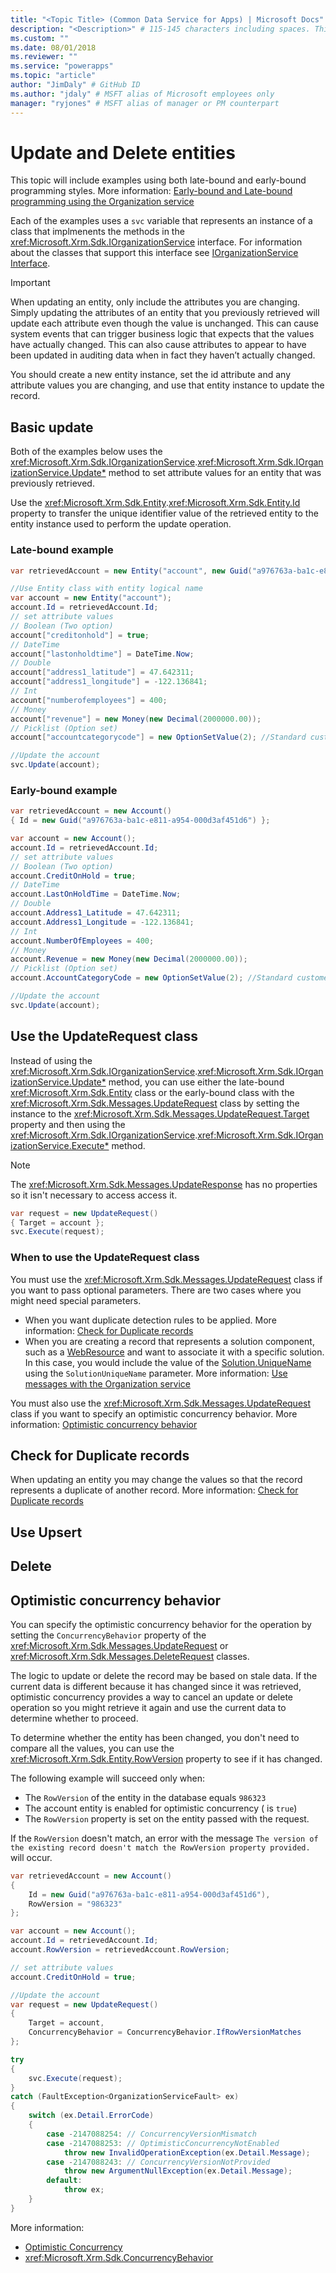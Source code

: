 ```yaml
---
title: "<Topic Title> (Common Data Service for Apps) | Microsoft Docs" # Intent and product brand in a unique string of 43-59 chars including spaces
description: "<Description>" # 115-145 characters including spaces. This abstract displays in the search result.
ms.custom: ""
ms.date: 08/01/2018
ms.reviewer: ""
ms.service: "powerapps"
ms.topic: "article"
author: "JimDaly" # GitHub ID
ms.author: "jdaly" # MSFT alias of Microsoft employees only
manager: "ryjones" # MSFT alias of manager or PM counterpart
---
```

# Update and Delete entities

<!-- include information from https://docs.microsoft.com/en-us/dynamics365/customer-engagement/developer/org-service/perform-specialized-operations-using-update 

use-early-bound-entity-classes-create-update-delete.md
manage-duplicate-detection-create-update.md

-->

This topic will include examples using both late-bound and early-bound programming styles. More information: [Early-bound and Late-bound programming using the Organization service](early-bound-programming.md)

<!-- TODO make this an include? -->
Each of the examples uses a `svc` variable that represents an instance of a class that implmenents the methods in the <xref:Microsoft.Xrm.Sdk.IOrganizationService> interface. For information about the classes that support this interface see [IOrganizationService Interface](iorganizationservice-interface.md).

> [!IMPORTANT]
>  When updating an entity, only include the attributes you are changing. Simply updating the attributes of an entity that you previously retrieved will update each attribute even though the value is unchanged. This can cause system events that can trigger business logic that expects that the values have actually changed. This can also cause attributes to appear to have been updated in auditing data when in fact they haven’t actually changed. 
>
> You should create a new entity instance, set the id attribute and any attribute values you are changing, and use that entity instance to update the record.

## Basic update

Both of the examples below uses the <xref:Microsoft.Xrm.Sdk.IOrganizationService>.<xref:Microsoft.Xrm.Sdk.IOrganizationService.Update*> method to set attribute values for an entity that was previously retrieved.

Use the <xref:Microsoft.Xrm.Sdk.Entity>.<xref:Microsoft.Xrm.Sdk.Entity.Id> property to transfer the unique identifier value of the retrieved entity to the entity instance used to perform the update operation.

### Late-bound example

```csharp
var retrievedAccount = new Entity("account", new Guid("a976763a-ba1c-e811-a954-000d3af451d6"));

//Use Entity class with entity logical name
var account = new Entity("account");
account.Id = retrievedAccount.Id;
// set attribute values
// Boolean (Two option)
account["creditonhold"] = true;
// DateTime
account["lastonholdtime"] = DateTime.Now;
// Double
account["address1_latitude"] = 47.642311;
account["address1_longitude"] = -122.136841;
// Int
account["numberofemployees"] = 400;
// Money
account["revenue"] = new Money(new Decimal(2000000.00));
// Picklist (Option set)
account["accountcategorycode"] = new OptionSetValue(2); //Standard customer

//Update the account
svc.Update(account);
```

### Early-bound example

```csharp
var retrievedAccount = new Account()
{ Id = new Guid("a976763a-ba1c-e811-a954-000d3af451d6") };

var account = new Account();
account.Id = retrievedAccount.Id;
// set attribute values
// Boolean (Two option)
account.CreditOnHold = true;
// DateTime
account.LastOnHoldTime = DateTime.Now;
// Double
account.Address1_Latitude = 47.642311;
account.Address1_Longitude = -122.136841;
// Int
account.NumberOfEmployees = 400;
// Money
account.Revenue = new Money(new Decimal(2000000.00));
// Picklist (Option set)
account.AccountCategoryCode = new OptionSetValue(2); //Standard customer

//Update the account
svc.Update(account);
```

## Use the UpdateRequest class

Instead of using the <xref:Microsoft.Xrm.Sdk.IOrganizationService>.<xref:Microsoft.Xrm.Sdk.IOrganizationService.Update*> method, you can use either the late-bound <xref:Microsoft.Xrm.Sdk.Entity> class or the early-bound class with the <xref:Microsoft.Xrm.Sdk.Messages.UpdateRequest> class by setting the instance to the <xref:Microsoft.Xrm.Sdk.Messages.UpdateRequest.Target> property and then using the <xref:Microsoft.Xrm.Sdk.IOrganizationService>.<xref:Microsoft.Xrm.Sdk.IOrganizationService.Execute*> method.

> [!NOTE]
> The <xref:Microsoft.Xrm.Sdk.Messages.UpdateResponse> has no properties so it isn't necessary to access access it.
 
```csharp
var request = new UpdateRequest()
{ Target = account };
svc.Execute(request);
```
### When to use the UpdateRequest class

You must use the <xref:Microsoft.Xrm.Sdk.Messages.UpdateRequest> class if you want to pass optional parameters. There are two cases where you might need special parameters.
 - When you want duplicate detection rules to be applied. More information: [Check for Duplicate records](entity-operations-create.md#check-for-duplicate-records)
 - When you are creating a record that represents a solution component, such as a [WebResource](../reference/entities/webresource.md) and want to associate it with a specific solution. In this case, you would include the value of the [Solution.UniqueName](../reference/entities/solution.md#BKMK_UniqueName) using the `SolutionUniqueName` parameter. More information: [Use messages with the Organization service](use-messages.md)

You must also use the <xref:Microsoft.Xrm.Sdk.Messages.UpdateRequest> class if you want to specify an optimistic concurrency behavior. More information: [Optimistic concurrency behavior](#optimistic-concurrency-behavior)

## Check for Duplicate records

When updating an entity you may change the values so that the record represents a duplicate of another record. More information: [Check for Duplicate records](entity-operations-create.md#check-for-duplicate-records)

## Use Upsert

## Delete


## Optimistic concurrency behavior

You can specify the optimistic concurrency behavior for the operation by setting the `ConcurrencyBehavior` property of the <xref:Microsoft.Xrm.Sdk.Messages.UpdateRequest> or <xref:Microsoft.Xrm.Sdk.Messages.DeleteRequest> classes.

The logic to update or delete the record may be based on stale data. If the current data is different because it has changed since it was retrieved, optimistic concurrency provides a way to cancel an update or delete operation so you might retrieve it again and use the current data to determine whether to proceed.

To determine whether the entity has been changed, you don't need to compare all the values, you can use the <xref:Microsoft.Xrm.Sdk.Entity.RowVersion> property to see if it has changed.

The following example will succeed only when:
- The `RowVersion` of the entity in the database equals `986323`
- The account entity is enabled for optimistic concurrency (<xref href="Microsoft.Xrm.Sdk.Metadata.EntityMetadata.IsOptimisticConcurrencyEnabled?text=EntityMetadata.IsOptimisticConcurrencyEnabled" /> is `true`)
- The `RowVersion` property is set on the entity passed with the request.

If the `RowVersion` doesn't match, an error with the message `The version of the existing record doesn't match the RowVersion property provided.` will occur.

```csharp
var retrievedAccount = new Account()
{   
    Id = new Guid("a976763a-ba1c-e811-a954-000d3af451d6"), 
    RowVersion = "986323" 
};

var account = new Account();
account.Id = retrievedAccount.Id;
account.RowVersion = retrievedAccount.RowVersion;

// set attribute values
account.CreditOnHold = true;

//Update the account
var request = new UpdateRequest()
{ 
    Target = account,
    ConcurrencyBehavior = ConcurrencyBehavior.IfRowVersionMatches 
};

try
{
    svc.Execute(request);
}
catch (FaultException<OrganizationServiceFault> ex)
{
    switch (ex.Detail.ErrorCode)
    {
        case -2147088254: // ConcurrencyVersionMismatch 
        case -2147088253: // OptimisticConcurrencyNotEnabled 
            throw new InvalidOperationException(ex.Detail.Message);                       
        case -2147088243: // ConcurrencyVersionNotProvided
            throw new ArgumentNullException(ex.Detail.Message);
        default:
            throw ex;
    }
}
```

More information: 
- [Optimistic Concurrency](../optimistic-concurrency.md)
- <xref:Microsoft.Xrm.Sdk.ConcurrencyBehavior>
